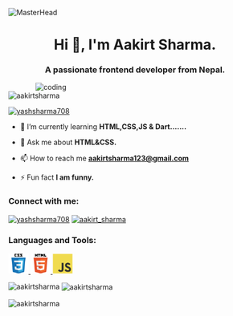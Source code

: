  ![MasterHead](https://www.digitaladlectio.com/wp-content/uploads/2020/04/New-PNC-Animated-Banners.gif)
<h1 align="center">Hi 👋, I'm Aakirt Sharma.</h1>
<h3 align="center">A passionate frontend developer from Nepal.</h3>
<img align="right" alt="coding" width="450" src="https://www.shootdartsolutions.com/img/service/web-design.gif"> 
<p align="left"> <img src="https://komarev.com/ghpvc/?username=aakirtsharma&label=Profile%20views&color=0e75b6&style=flat" alt="aakirtsharma" /> </p>

<p align="left"> <a href="https://twitter.com/yashsharma708" target="blank"><img src="https://img.shields.io/twitter/follow/yashsharma708?logo=twitter&style=for-the-badge" alt="yashsharma708" /></a> </p>

- 🌱 I’m currently learning **HTML,CSS,JS & Dart.......**

- 💬 Ask me about **HTML&CSS.**

- 📫 How to reach me **aakirtsharma123@gmail.com**

- ⚡ Fun fact **I am funny.**

<h3 align="left">Connect with me:</h3>
<p align="left">
<a href="https://twitter.com/yashsharma708" target="blank"><img align="center" src="https://raw.githubusercontent.com/rahuldkjain/github-profile-readme-generator/master/src/images/icons/Social/twitter.svg" alt="yashsharma708" height="30" width="40" /></a>
<a href="https://instagram.com/aakirt_sharma" target="blank"><img align="center" src="https://raw.githubusercontent.com/rahuldkjain/github-profile-readme-generator/master/src/images/icons/Social/instagram.svg" alt="aakirt_sharma" height="30" width="40" /></a>
</p>

<h3 align="left">Languages and Tools:</h3>
<p align="left"> <a href="https://www.w3schools.com/css/" target="_blank" rel="noreferrer"> <img src="https://raw.githubusercontent.com/devicons/devicon/master/icons/css3/css3-original-wordmark.svg" alt="css3" width="40" height="40"/> </a> <a href="https://www.w3.org/html/" target="_blank" rel="noreferrer"> <img src="https://raw.githubusercontent.com/devicons/devicon/master/icons/html5/html5-original-wordmark.svg" alt="html5" width="40" height="40"/> </a> <a href="https://developer.mozilla.org/en-US/docs/Web/JavaScript" target="_blank" rel="noreferrer"> <img src="https://raw.githubusercontent.com/devicons/devicon/master/icons/javascript/javascript-original.svg" alt="javascript" width="40" height="40"/> </a> </p>

<p><img align="left" src="https://github-readme-stats.vercel.app/api/top-langs?username=aakirtsharma&show_icons=true&locale=en&layout=compact" alt="aakirtsharma" /></p>

<p>&nbsp;<img align="center" src="https://github-readme-stats.vercel.app/api?username=aakirtsharma&show_icons=true&locale=en" alt="aakirtsharma" /></p>

<p><img align="center" src="https://github-readme-streak-stats.herokuapp.com/?user=aakirtsharma&" alt="aakirtsharma" /></p>
